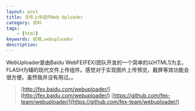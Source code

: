 ```yaml
---
layout: post
title: 文件上传组件Web Uploader
category: 资料
tags: 
    - [html]
keywords: 前端,webuploader
description: 
---
```


WebUploader是由Baidu WebFE(FEX)团队开发的一个简单的以HTML5为主，FLASH为辅的现代文件上传组件。感觉对于实现图片上传预览，截屏等效功能会很方便。虽然我并没有用过。。

>[http://fex.baidu.com/webuploader/](http://fex.baidu.com/webuploader/)
>[https://github.com/fex-team/webuploader/](https://github.com/fex-team/webuploader/)
<!--stackedit_data:
eyJoaXN0b3J5IjpbLTE1NDQ4MjYyNDJdfQ==
-->